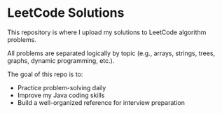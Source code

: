 # LeetCode Solutions

This repository is where I upload my solutions to LeetCode algorithm problems.
  
All problems are separated logically by topic (e.g., arrays, strings, trees, graphs, dynamic programming, etc.).  

The goal of this repo is to:
- Practice problem-solving daily
- Improve my Java coding skills
- Build a well-organized reference for interview preparation





